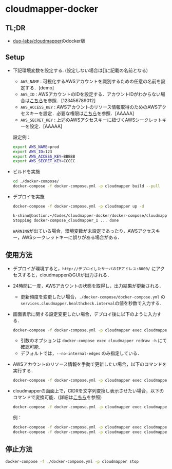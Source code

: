 # cloudmapper-docker

## TL;DR

* [duo-labs/cloudmapper](https://github.com/duo-labs/cloudmapper)のdocker版

## Setup

* 下記環境変数を設定する. (設定しない場合は[]に記載の名前となる)
  * `AWS_NAME` : 可視化するAWSアカウントを識別するための任意の名前を設定する．[demo]
  * `AWS_ID` : AWSアカウントのIDを設定する．アカウントIDがわからない場合は[こちら](https://docs.aws.amazon.com/IAM/latest/UserGuide/console_account-alias.html)を参照．[123456789012]
  * `AWS_ACCESS_KEY` : AWSアカウントのリソース情報取得のためのAWSアクセスキーを設定．必要な権限は[こちら](https://github.com/duo-labs/cloudmapper#aws-privileges-required)を参照．[AAAAA]
  * `AWS_SECRET_KEY` : 上述のAWSアクセスキーに紐づくAWSシークレットキーを設定．[AAAAA]

  設定例：
  ```bash
  export AWS_NAME=prod
  export AWS_ID=123
  export AWS_ACCESS_KEY=BBBBB
  export AWS_SECRET_KEY=CCCCC
  ```
* ビルドを実施
  ```bash
  cd ./docker-compose/
  docker-compose -f docker-compose.yml -p cloudmapper build --pull
  ```
* デプロイを実施
  ```bash
  docker-compose -f docker-compose.yml -p cloudmapper up -d
  ```

  ```bash
  k-shino@bastion:~/Codes/cloudmapper-docker/docker-compose/cloudmapper$ docker-compose stop
  Stopping docker-compose_cloudmapper_1 ... done
  ```

  `WARNING`が出ている場合，環境変数が未設定であったり，AWSアクセスキー，AWSシークレットキーに誤りがある場合がある．

## 使用方法

* デプロイが環境すると，`http://デプロイしたサーバのIPアドレス:8000/` にアクセスすると，cloudmapperのGUIが出力される．
* 24時間に一度，AWSアカウントの状態を取得し，出力結果が更新される．
  * 更新頻度を変更したい場合，`./docker-compose/docker-compose.yml` の `services.cloudmapper.healthcheck.interval`の値を秒数で入力する．
* 画面表示に関する設定変更したい場合，デプロイ後に以下のように入力する．
  ```bash
  docker-compose -f docker-compose.yml -p cloudmapper exec cloudmapper redraw --vpc-names test --regions ap-northeast-1 --internal-edges
  ```
  * 引数のオプションは `docker-compose exec cloudmapper redraw -h` にて確認可能．
  * デフォルトでは，`--no-internal-edges` のみ指定している．
* AWSアカウントのリソース情報を手動で更新したい場合，以下のコマンドを実行する．
  ```bash
  docker-compose -f docker-compose.yml -p cloudmapper exec cloudmapper recollect
  ```
* cloudmapperの画面上で，CIDRを文字列変換し表示させたい場合，以下のコマンドで変換可能．(詳細は[こちら](https://github.com/duo-labs/cloudmapper#option-2-generate-config-file)を参照)
  ```bash
  docker-compose -f docker-compose.yml -p cloudmapper exec cloudmapper cidr [add|remove] CIDR 表示させたい名称
  ```

  例：
  ```bash
  docker-compose -f docker-compose.yml -p cloudmapper exec cloudmapper cidr add 1.1.1.1/32 hoge
  docker-compose -f docker-compose.yml -p cloudmapper exec cloudmapper cidr remove 1.1.1.1/32
  ```

## 停止方法
```bash
docker-compose -f ./docker-compose.yml -p cloudmapper stop
```

